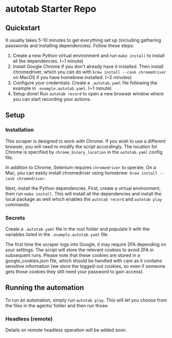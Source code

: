 # autotab Starter Repo

## Quickstart

It usually takes 5-10 minutes to get everything set up (including gathering passwords and installing dependencies). Follow these steps:

1. Create a new Python virtual environment and run `make install` to install all the dependencies. (~1 minute)
2. Install Google Chrome if you don't already have it installed. Then install chromedriver, which you can do with `brew install --cask chromedriver` on MacOS if you have homebrew installed. (~2 minutes)
3. Configure your credentials: Create a `.autotab.yaml` file following the example in `.example.autotab.yaml`. (~1 minute)
4. Setup done! Run `autotab record` to open a new browser window where you can start recording your actions.

## Setup

### Installation

This scraper is designed to work with Chrome. If you wish to use a different browser, you will need to modify the script accordingly. The location for Chrome is specified by `chrome_binary_location` in the `autotab.yaml` config file.

In addition to Chrome, Selenium requires `chromedriver` to operate. On a Mac, you can easily install chromedriver using homebrew: `brew install --cask chromedriver`.

Next, install the Python dependencies. First, create a virtual environment, then run `make install`. This will install all the dependencies and install the local package as well which enables the `autotab record` and `autotab play` commands.

### Secrets

Create a `.autotab.yaml` file in the root folder and populate it with the variables listed in the `.example.autotab.yaml` file.

The first time the scraper logs into Google, it may require 2FA depending on your settings. The script will store the relevant cookies to avoid 2FA in subsequent runs. Please note that these cookies are stored in a google_cookies.json file, which should be handled with care as it contains sensitive information (we store the logged-out cookies, so even if someone gets those cookies they still need your password to gain access).

## Running the automation

To run an automation, simply run `autotab play`. This will let you choose from the files in the agents/ folder and then run those.

### Headless (remote)

Details on remote headless operation will be added soon.
